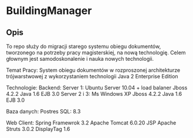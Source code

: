 # BuildingManager

## Opis
To repo służy do migracji starego systemu obiegu dokumentów, tworzonego na potrzeby pracy magisterskiej, na nową technologię.
Celem głownym jest samodoskonalenie i nauka nowych technologii.

Temat Pracy:
System obiegu dokumentów w rozproszonej architekturze
trójwarstwowej z wykorzystaniem technologii Java 2 Enterprise
Edition

Technologie:
Backend:
Server 1:
  Ubuntu Server 10.04 + load balaner
  Jboss 4.2.2
  Java 1.6 
  EJB 3.0
Server 2 i 3:
 Ms Windows XP
  Jboss 4.2.2
  Java 1.6
  EJB 3.0

Baza danych:
  Postres SQL: 8.3

Web Client:
  Spring Framewrok 3.2
  Apache Tomcat 6.0.20
  JSP
  Apache Struts 3.0.2
  DisplayTag 1.6
